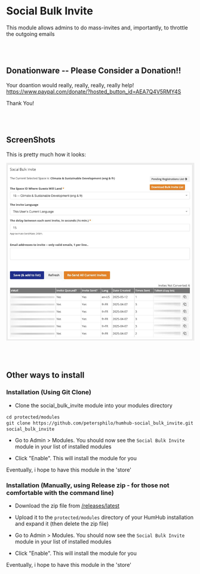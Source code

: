 # Social Bulk Invite

This module allows admins to do mass-invites and, importantly, to throttle the outgoing emails

<br><br>

## Donationware -- Please Consider a Donation!!

Your doantion would really, really, really, really help!  
https://www.paypal.com/donate/?hosted_button_id=AEA7Q4V5RMY4S

Thank You!

<br><br>

## ScreenShots

This is pretty much how it looks:

![ScreenShot 1](/resources/screen-1.jpg?raw=true "ScreenShot 1")

<br><br>

## Other ways to install

### Installation (Using Git Clone)

- Clone the social_bulk_invite module into your modules directory
```
cd protected/modules
git clone https://github.com/petersphilo/humhub-social_bulk_invite.git social_bulk_invite
```

- Go to Admin > Modules. You should now see the `Social Bulk Invite` module in your list of installed modules

- Click "Enable". This will install the module for you

Eventually, i hope to have this module in the 'store'

### Installation (Manually, using Release zip - for those not comfortable with the command line)

- Download the zip file from [/releases/latest](https://github.com/petersphilo/humhub-social_bulk_invite/releases/latest)

- Upload it to the `protected/modules` directory of your HumHub installation and expand it (then delete the zip file)

- Go to Admin > Modules. You should now see the `Social Bulk Invite` module in your list of installed modules

- Click "Enable". This will install the module for you

Eventually, i hope to have this module in the 'store'